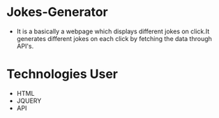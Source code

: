 # Jokes-Generator

- It is a basically a webpage which displays different jokes on click.It generates different jokes on each click by fetching the data
 through API's.

# Technologies User
- HTML
- JQUERY
- API
